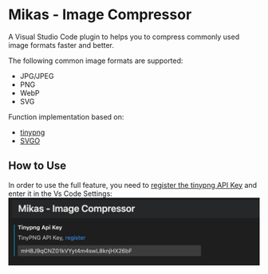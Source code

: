 # Mikas - Image Compressor

A Visual Studio Code plugin to helps you to compress commonly used image formats faster and better.

The following common image formats are supported:

- JPG/JPEG
- PNG
- WebP
- SVG

Function implementation based on:

- [tinypng](https://tinypng.com/)
- [SVGO](https://github.com/svg/svgo)

## How to Use

In order to use the full feature, you need to [register the tinypng API Key](https://tinypng.com/developers) and enter it in the Vs Code Settings:
![Alt text](doc/image-2.png)
